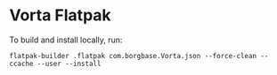 # Vorta Flatpak

To build and install locally, run:

```
flatpak-builder .flatpak com.borgbase.Vorta.json --force-clean --ccache --user --install
```
